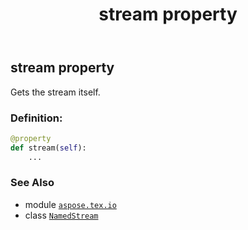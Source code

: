 ﻿---
title: stream property
second_title: Aspose.TeX for Python via .NET API References
description: 
type: docs
weight: 40
url: /python-net/aspose.tex.io/namedstream/stream/
is_root: false
---

## stream property


Gets the stream itself.
### Definition:
```python
@property
def stream(self):
    ...
```

### See Also
* module [`aspose.tex.io`](../../)
* class [`NamedStream`](/tex/python-net/aspose.tex.io/namedstream)

